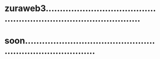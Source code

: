 # zuraweb3.......................................................................................
# soon..............................................................................
